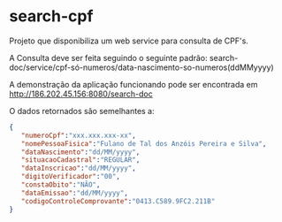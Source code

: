 # search-cpf
Projeto que disponibiliza um web service para consulta de CPF's.

A Consulta deve ser feita seguindo o seguinte padrão:
search-doc/service/cpf-só-numeros/data-nascimento-so-numeros(ddMMyyyy)

A demonstração da aplicação funcionando pode ser encontrada em http://186.202.45.156:8080/search-doc

O dados retornados são semelhantes a:
```json
{  
   "numeroCpf":"xxx.xxx.xxx-xx",
   "nomePessoaFisica":"Fulano de Tal dos Anzóis Pereira e Silva",
   "dataNascimento":"dd/MM/yyyy",
   "situacaoCadastral":"REGULAR",
   "dataInscricao":"dd/MM/yyyy",
   "digitoVerificador":"00",
   "constaObito":"NÃO",
   "dataEmissao":"dd/MM/yyyy",
   "codigoControleComprovante":"0413.C589.9FC2.211B"
}
```

